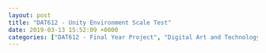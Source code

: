 ```yaml
---
layout: post
title: "DAT612 - Unity Environment Scale Test"
date: 2019-03-13 15:52:09 +0000
categories: ["DAT612 - Final Year Project", "Digital Art and Technology"]
---
```


<figure><figure><a href="{{ site.baseurl }}/wp-content/uploads/2023/05/aerial-plan_33490774068_o-1-scaled.jpg"><img src="https://www.circleseven.co.uk/wp-content/uploads/2023/05/aerial-plan_33490774068_o-1-1018x1024.jpg" alt="" class="wp-image-1058"/></a></figure>

<figure><a href="{{ site.baseurl }}/wp-content/uploads/2023/05/environment_01_46643723124_o.jpg"><img src="https://www.circleseven.co.uk/wp-content/uploads/2023/05/environment_01_46643723124_o-1024x576.jpg" alt="" class="wp-image-1055"/></a></figure>

<figure><a href="{{ site.baseurl }}/wp-content/uploads/2023/05/environment_02_46643723034_o.jpg"><img src="https://www.circleseven.co.uk/wp-content/uploads/2023/05/environment_02_46643723034_o-1024x576.jpg" alt="" class="wp-image-1057"/></a></figure>

<figure><a href="{{ site.baseurl }}/wp-content/uploads/2023/05/environment_03_33490736138_o.jpg"><img src="https://www.circleseven.co.uk/wp-content/uploads/2023/05/environment_03_33490736138_o-1024x576.jpg" alt="" class="wp-image-1056"/></a></figure>

<figure><a href="{{ site.baseurl }}/wp-content/uploads/2023/05/environment_04_46643722984_o.jpg"><img src="https://www.circleseven.co.uk/wp-content/uploads/2023/05/environment_04_46643722984_o-1024x576.jpg" alt="" class="wp-image-1053"/></a></figure>

<figure><a href="{{ site.baseurl }}/wp-content/uploads/2023/05/environment_06_46643851014_o.jpg"><img src="https://www.circleseven.co.uk/wp-content/uploads/2023/05/environment_06_46643851014_o-1024x576.jpg" alt="" class="wp-image-1054"/></a></figure>
</figure>
